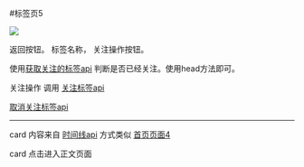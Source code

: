 #标签页5

![](http://wx2.sinaimg.cn/mw690/625e5890ly1femp6na8d9j216o1kwdzp.jpg)

返回按钮。 标签名称， 关注操作按钮。

使用[获取关注的标签api](https://github.com/zhangshanhai/readthis-api/blob/master/doc/users.md#%E8%8E%B7%E5%8F%96%E5%85%B3%E6%B3%A8%E7%9A%84%E6%A0%87%E7%AD%BE)  判断是否已经关注。使用head方法即可。

关注操作 调用 [关注标签api](https://github.com/zhangshanhai/readthis-api/blob/master/doc/users.md#%E5%85%B3%E6%B3%A8%E6%A0%87%E7%AD%BE)

[取消关注标签api](https://github.com/zhangshanhai/readthis-api/blob/master/doc/users.md#%E5%8F%96%E6%B6%88%E5%85%B3%E6%B3%A8%E6%A0%87%E7%AD%BE)

----

card 内容来自 [时间线api](https://github.com/zhangshanhai/readthis-api/blob/master/doc/timelines.md)
方式类似 [首页页面4](https://github.com/zhangshanhai/readthis-web/blob/master/pm/04.md)

card 点击进入正文页面




